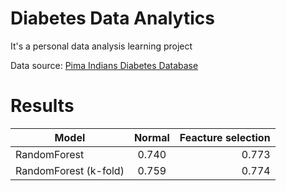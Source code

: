 # Diabetes Data Analytics

It's a personal data analysis learning project

Data source: [Pima Indians Diabetes Database](https://archive.ics.uci.edu/ml/datasets/pima+indians+diabetes)

# Results

| Model                     | Normal        | Feacture selection  |
| ------------------------- |:-------------:| -------------------:|
| RandomForest              | 0.740         |  0.773              |
| RandomForest (k-fold)     | 0.759         |  0.774              |
